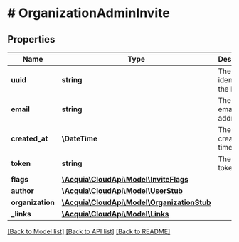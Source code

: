 # # OrganizationAdminInvite

## Properties

Name | Type | Description | Notes
------------ | ------------- | ------------- | -------------
**uuid** | **string** | The unique identifier of the Invite. |
**email** | **string** | The invitee email address. |
**created_at** | **\DateTime** | The invite creation time. |
**token** | **string** | The invite token. |
**flags** | [**\Acquia\CloudApi\Model\InviteFlags**](InviteFlags.md) |  |
**author** | [**\Acquia\CloudApi\Model\UserStub**](UserStub.md) |  |
**organization** | [**\Acquia\CloudApi\Model\OrganizationStub**](OrganizationStub.md) |  |
**_links** | [**\Acquia\CloudApi\Model\Links**](Links.md) |  |

[[Back to Model list]](../../README.md#models) [[Back to API list]](../../README.md#endpoints) [[Back to README]](../../README.md)

